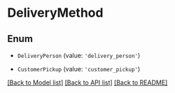 # DeliveryMethod


## Enum

* `DeliveryPerson` (value: `'delivery_person'`)

* `CustomerPickup` (value: `'customer_pickup'`)

[[Back to Model list]](../README.md#documentation-for-models) [[Back to API list]](../README.md#documentation-for-api-endpoints) [[Back to README]](../README.md)
